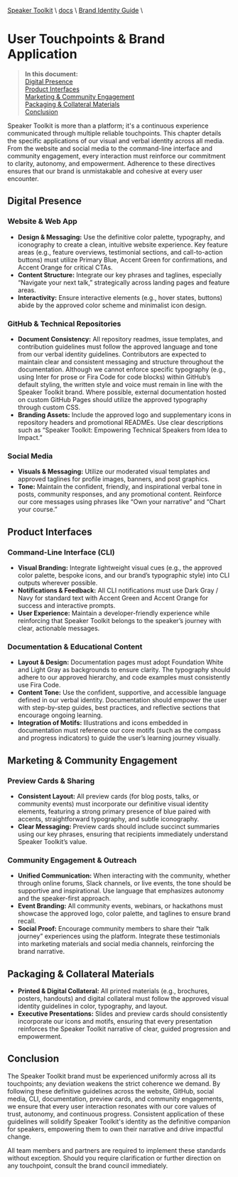 [Speaker Toolkit](../../README.md) \ [docs](../README.md) \ [Brand Identity Guide](README.md) \

# User Touchpoints & Brand Application

> **In this document:**  
> [Digital Presence](#digital-presence)  
> [Product Interfaces](#product-interfaces)  
> [Marketing & Community Engagement](#marketing-&-community-engagement)  
> [Packaging & Collateral Materials](#packaging-&-collateral-materials)  
> [Conclusion](#conclusion)

Speaker Toolkit is more than a platform; it's a continuous experience communicated through multiple reliable touchpoints. This chapter details the specific applications of our visual and verbal identity across all media. From the website and social media to the command-line interface and community engagement, every interaction must reinforce our commitment to clarity, autonomy, and empowerment. Adherence to these directives ensures that our brand is unmistakable and cohesive at every user encounter.

## Digital Presence

### Website & Web App

- **Design & Messaging:**   Use the definitive color palette, typography, and iconography to create a clean, intuitive website experience. Key feature areas (e.g., feature overviews, testimonial sections, and call-to-action buttons) must utilize Primary Blue, Accent Green for confirmations, and Accent Orange for critical CTAs.
- **Content Structure:**   Integrate our key phrases and taglines, especially “Navigate your next talk,” strategically across landing pages and feature areas.
- **Interactivity:**   Ensure interactive elements (e.g., hover states, buttons) abide by the approved color scheme and minimalist icon design.

### GitHub & Technical Repositories

- **Document Consistency:**   All repository readmes, issue templates, and contribution guidelines must follow the approved language and tone from our verbal identity guidelines. Contributors are expected to maintain clear and consistent messaging and structure throughout the documentation. Although we cannot enforce specific typography (e.g., using Inter for prose or Fira Code for code blocks) within GitHub’s default styling, the written style and voice must remain in line with the Speaker Toolkit brand. Where possible, external documentation hosted on custom GitHub Pages should utilize the approved typography through custom CSS.
- **Branding Assets:**   Include the approved logo and supplementary icons in repository headers and promotional READMEs. Use clear descriptions such as “Speaker Toolkit: Empowering Technical Speakers from Idea to Impact.”

### Social Media

- **Visuals & Messaging:**   Utilize our moderated visual templates and approved taglines for profile images, banners, and post graphics.
- **Tone:**   Maintain the confident, friendly, and inspirational verbal tone in posts, community responses, and any promotional content. Reinforce our core messages using phrases like “Own your narrative” and “Chart your course.”

## Product Interfaces

### Command-Line Interface (CLI)

- **Visual Branding:**   Integrate lightweight visual cues (e.g., the approved color palette, bespoke icons, and our brand’s typographic style) into CLI outputs wherever possible.
- **Notifications & Feedback:**   All CLI notifications must use Dark Gray / Navy for standard text with Accent Green and Accent Orange for success and interactive prompts.
- **User Experience:**   Maintain a developer-friendly experience while reinforcing that Speaker Toolkit belongs to the speaker’s journey with clear, actionable messages.

### Documentation & Educational Content

- **Layout & Design:**   Documentation pages must adopt Foundation White and Light Gray as backgrounds to ensure clarity. The typography should adhere to our approved hierarchy, and code examples must consistently use Fira Code.
- **Content Tone:**   Use the confident, supportive, and accessible language defined in our verbal identity. Documentation should empower the user with step-by-step guides, best practices, and reflective sections that encourage ongoing learning.
- **Integration of Motifs:** Illustrations and icons embedded in documentation must reference our core motifs (such as the compass and progress indicators) to guide the user’s learning journey visually.

## Marketing & Community Engagement

### Preview Cards & Sharing

- **Consistent Layout:** All preview cards (for blog posts, talks, or community events) must incorporate our definitive visual identity elements, featuring a strong primary presence of blue paired with accents, straightforward typography, and subtle iconography.
- **Clear Messaging:**   Preview cards should include succinct summaries using our key phrases, ensuring that recipients immediately understand Speaker Toolkit’s value.

### Community Engagement & Outreach

- **Unified Communication:** When interacting with the community, whether through online forums, Slack channels, or live events, the tone should be supportive and inspirational. Use language that emphasizes autonomy and the speaker-first approach.
- **Event Branding:**   All community events, webinars, or hackathons must showcase the approved logo, color palette, and taglines to ensure brand recall.
- **Social Proof:** Encourage community members to share their “talk journey” experiences using the platform. Integrate these testimonials into marketing materials and social media channels, reinforcing the brand narrative.

## Packaging & Collateral Materials

- **Printed & Digital Collateral:**   All printed materials (e.g., brochures, posters, handouts) and digital collateral must follow the approved visual identity guidelines in color, typography, and layout.
- **Executive Presentations:** Slides and preview cards should consistently incorporate our icons and motifs, ensuring that every presentation reinforces the Speaker Toolkit narrative of clear, guided progression and empowerment.

## Conclusion

The Speaker Toolkit brand must be experienced uniformly across all its touchpoints; any deviation weakens the strict coherence we demand. By following these definitive guidelines across the website, GitHub, social media, CLI, documentation, preview cards, and community engagements, we ensure that every user interaction resonates with our core values of trust, autonomy, and continuous progress. Consistent application of these guidelines will solidify Speaker Toolkit's identity as the definitive companion for speakers, empowering them to own their narrative and drive impactful change.

All team members and partners are required to implement these standards without exception. Should you require clarification or further direction on any touchpoint, consult the brand council immediately.